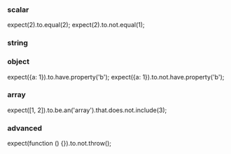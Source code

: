 ### scalar
expect(2).to.equal(2);
expect(2).to.not.equal(1);

### string

### object
expect({a: 1}).to.have.property('b');
expect({a: 1}).to.not.have.property('b');


### array
expect([1, 2]).to.be.an('array').that.does.not.include(3);


### advanced
expect(function () {}).to.not.throw();